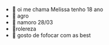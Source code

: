 - 👋 oi me chama Melissa tenho 18 ano
- 🤠 agro
- 💞️ namoro 28/03
- :ghost:rolereza 
- :kiss: gosto de fofocar com as best 
